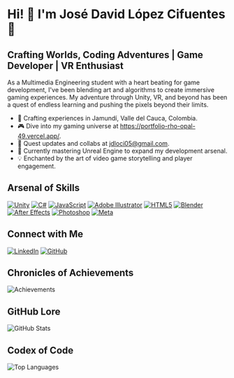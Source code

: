 # Hi! 👋 I'm José David López Cifuentes 👾

## Crafting Worlds, Coding Adventures | Game Developer | VR Enthusiast

As a Multimedia Engineering student with a heart beating for game development, I've been blending art and algorithms to create immersive gaming experiences. My adventure through Unity, VR, and beyond has been a quest of endless learning and pushing the pixels beyond their limits.

- 🌟 Crafting experiences in Jamundí, Valle del Cauca, Colombia.
- 🎮 Dive into my gaming universe at https://portfolio-rho-opal-49.vercel.app/.
- 💌 Quest updates and collabs at jdloci05@gmail.com.
- 🚀 Currently mastering Unreal Engine to expand my development arsenal.
- 💡 Enchanted by the art of video game storytelling and player engagement.

## Arsenal of Skills
[![Unity](https://github.com/Jdloci05/Jdloci05/assets/78886868/bf304fa6-bfef-45c1-8676-00e1ab2db734)](https://unity.com/)
[![C#](https://github.com/Jdloci05/Jdloci05/assets/78886868/bab5d1ea-b1d7-4cc9-aa32-9bbd20d4e505)](https://docs.microsoft.com/en-us/dotnet/csharp/)
[![JavaScript](https://github.com/Jdloci05/Jdloci05/assets/78886868/f1d40c18-3961-4412-aed6-aaeeee3774f8)](https://developer.mozilla.org/en-US/docs/Web/JavaScript)
[![Adobe Illustrator](https://github.com/Jdloci05/Jdloci05/assets/78886868/f5fb7284-402d-4d03-ab0d-2831c2476540)](https://www.adobe.com/products/illustrator.html)
[![HTML5](https://github.com/Jdloci05/Jdloci05/assets/78886868/66117c27-7485-433f-9740-b3282e4c4c72)](https://developer.mozilla.org/en-US/docs/Web/Guide/HTML/HTML5)
[![Blender](https://github.com/Jdloci05/Jdloci05/assets/78886868/4dca4cc0-e3ba-43d1-9e12-82f6753b54d1)](https://www.blender.org/)
[![After Effects](https://github.com/Jdloci05/Jdloci05/assets/78886868/d1425bfc-7a15-45b7-9022-e20065ede5c3)](https://www.adobe.com/products/aftereffects.html)
[![Photoshop](https://github.com/Jdloci05/Jdloci05/assets/78886868/9f70a5d7-d628-4f46-b45f-3035e6974cec)](https://www.adobe.com/products/photoshop.html)
[![Meta](https://github.com/Jdloci05/Jdloci05/assets/78886868/fc582a48-451d-4f50-a1bd-8a5a3f426755)](https://www.meta.com/)


## Connect with Me
[![LinkedIn](https://github.com/Jdloci05/Jdloci05/assets/78886868/e8512e27-40a4-4701-b78a-984493737d45)](https://www.linkedin.com/in/jose-lopez-490166172/)
[![GitHub](https://github.com/Jdloci05/Jdloci05/assets/78886868/2a1669ea-6018-428a-be59-42d6329182ac)](https://github.com/Jdloci05)

## Chronicles of Achievements
<!-- Custom Badges -->
![Achievements](https://github-readme-stats.vercel.app/api?username=Jdloci05&show_icons=true&count_private=true)

## GitHub Lore
![GitHub Stats](https://github-readme-stats.vercel.app/api?username=Jdloci05&show_icons=true&hide=&count_private=true&title_color=0891b2&text_color=ffffff&icon_color=0891b2&bg_color=1c1917&hide_border=true&show_icons=true)

## Codex of Code
![Top Languages](https://github-readme-stats.vercel.app/api/top-langs/?username=Jdloci05&layout=compact)
